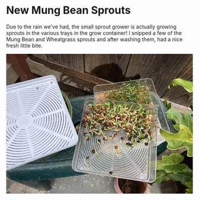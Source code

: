 # New Mung Bean Sprouts
Due to the rain we've had, the small sprout grower is actually growing
sprouts in the various trays in the grow container! I snipped a few
of the Mung Bean and Wheatgrass sprouts and after washing them, had a 
nice fresh little bite.

![Mung Bean Sprouts](img/02022-11-19-mung-bean-sprouts.png) 

